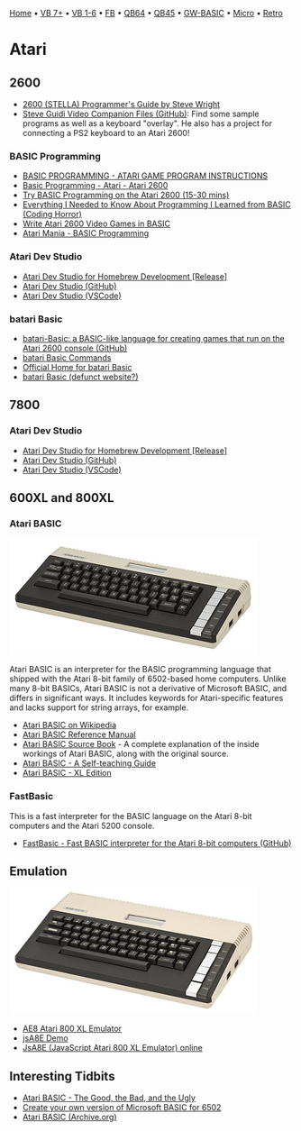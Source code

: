 [Home](https://gotbasic.com) • [VB 7+](vb.md) • [VB 1-6](vb6.md) • [FB](freebasic.md) • [QB64](qb64.md) • [QB45](qb.md) • [GW-BASIC](gw-basic.md) • [Micro](micro.md) • [Retro](retro.md)

# Atari

## 2600

- [2600 (STELLA) Programmer's Guide by Steve Wright](https://archive.org/details/StellaProgrammersGuide)
- [Steve Guidi Video Companion Files (GitHub)](https://github.com/SteveGuidi/video-companion-media): Find some sample programs as well as a keyboard "overlay". He also has a project for connecting a PS2 keyboard to an Atari 2600!

### BASIC Programming

- [BASIC PROGRAMMING - ATARI GAME PROGRAM INSTRUCTIONS](https://archive.org/details/basic-programming-atari-2600-us)
- [Basic Programming - Atari - Atari 2600](https://atariage.com/manual_html_page.php?SoftwareID=852)
- [Try BASIC Programming on the Atari 2600 (15-30 mins)](https://atariprojects.org/2019/12/24/try-basic-programming-on-the-atari-2600-15-30-mins/)
- [Everything I Needed to Know About Programming I Learned from BASIC (Coding Horror)](https://blog.codinghorror.com/everything-i-needed-to-know-about-programming-i-learned-from-basic/)
- [Write Atari 2600 Video Games in BASIC](http://relationalframework.com/Atari2600gamesonline.htm)
- [Atari Mania - BASIC Programming](http://www.atarimania.com/game-atari-2600-vcs-basic-programming_7225.html)

### Atari Dev Studio

- [Atari Dev Studio for Homebrew Development [Release]](https://forums.atariage.com/topic/290365-atari-dev-studio-for-homebrew-development-release/)
- [Atari Dev Studio (GitHub)](https://github.com/chunkypixel/atari-dev-studio)
- [Atari Dev Studio (VSCode)](https://marketplace.visualstudio.com/items?itemName=chunkypixel.atari-dev-studio)

### batari Basic

- [batari-Basic: a BASIC-like language for creating games that run on the Atari 2600 console (GitHub)](https://github.com/batari-Basic/batari-Basic)
- [batari Basic Commands](https://www.randomterrain.com/atari-2600-memories-batari-basic-commands.html#ideforbb)
- [Official Home for batari Basic](https://forums.atariage.com/topic/300856-official-home-for-batari-basic/)
- [batari Basic (defunct website?)](https://bataribasic.com/)

## 7800

### Atari Dev Studio

- [Atari Dev Studio for Homebrew Development [Release]](https://forums.atariage.com/topic/290365-atari-dev-studio-for-homebrew-development-release/)
- [Atari Dev Studio (GitHub)](https://github.com/chunkypixel/atari-dev-studio)
- [Atari Dev Studio (VSCode)](https://marketplace.visualstudio.com/items?itemName=chunkypixel.atari-dev-studio)

## 600XL and 800XL

### Atari BASIC

![Atari 600XL](images/atari600xl.jpg)

Atari BASIC is an interpreter for the BASIC programming language that shipped with the Atari 8-bit family of 6502-based home computers. Unlike many 8-bit BASICs, Atari BASIC is not a derivative of Microsoft BASIC, and differs in significant ways. It includes keywords for Atari-specific features and lacks support for string arrays, for example. 

- [Atari BASIC on Wikipedia](https://en.wikipedia.org/wiki/Atari_BASIC)
- [Atari BASIC Reference Manual](https://archive.org/stream/atari-basic-reference-manual/ataribasicreferencemanual#page/n65/mode/2up)
- [Atari BASIC Source Book](https://archive.org/details/ataribooks-the-atari-basic-source-book) - A complete explanation of the inside workings of Atari BASIC, along with the original source.
- [Atari BASIC - A Self-teaching Guide](https://www.atariarchives.org/basic/)
- [Atari BASIC - XL Edition](https://www.atariarchives.org/basicxl/)

### FastBasic

This is a fast interpreter for the BASIC language on the Atari 8-bit computers and the Atari 5200 console.

- [FastBasic - Fast BASIC interpreter for the Atari 8-bit computers (GitHub)](https://github.com/dmsc/fastbasic)

## Emulation

![Atari 800XL](images/atari800xl.jpg)

- [AE8 Atari 800 XL Emulator](http://www.zerstoerung.de/)
- [jsA8E Demo](http://www.zerstoerung.de/jsa8e/)
- [JsA8E (JavaScript Atari 800 XL Emulator) online](http://atariage.com/forums/topic/224709-jsa8e-javascript-atari-800-xl-emulator-online/)

## Interesting Tidbits

- [Atari BASIC - The Good, the Bad, and the Ugly](https://web.archive.org/web/20070524044410/http://www3.sympatico.ca/maury/other_stuff/atari_basic.html)
- [Create your own version of Microsoft BASIC for 6502](https://www.pagetable.com/?p=46)
- [Atari BASIC (Archive.org)](https://archive.org/search.php?query=atari%20basic)
